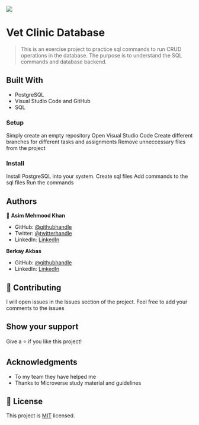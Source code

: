 ![](https://img.shields.io/badge/Microverse-blueviolet)

# Vet Clinic Database 

> This is an exercise project to practice sql commands to run CRUD operations in the database. The purpose is to understand the SQL commands and database backend. 


## Built With

- PostgreSQL
- Visual Studio Code and GitHub
- SQL 


### Setup
Simply create an empty repository
Open Visual Studio Code
Create different branches for different tasks and assignments
Remove unneccessary files from the project 


### Install
Install PostgreSQL into your system. 
Create sql files
Add commands to the sql files 
Run the commands

## Authors

👤 **Asim Mehmood Khan**

- GitHub: [@githubhandle](https://github.com/AsimKhan2019/)
- Twitter: [@twitterhandle](https://twitter.com/vtechbiz)
- LinkedIn: [LinkedIn](https://www.linkedin.com/in/asim-khan-9bbb4211/)

**Berkay Akbas**

- GitHub: [@githubhandle](https://github.com/Berkay-akbas)
- LinkedIn: [LinkedIn](https://www.linkedin.com/in/berkay-akbas-a03b3b239/)

## 🤝 Contributing

I will open issues in the Issues section of the project. Feel free to add your comments to the issues

## Show your support

Give a ⭐️ if you like this project!

## Acknowledgments

- To my team they have helped me
- Thanks to Microverse study material and guidelines

## 📝 License

This project is [MIT](./MIT.md) licensed.
